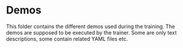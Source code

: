 # Demos

This folder contains the different demos used during the training. The demos are supposed to be executed by the trainer. Some are only text descriptions, some contain related YAML files etc.
